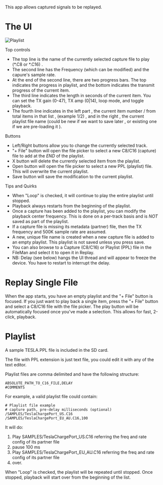 This app allows captured signals to be replayed.

# The UI

![Playlist](https://github.com/eried/portapack-mayhem/assets/3761006/8e494c6a-bed6-43f8-8af0-aca58f7958ff)

Top controls
* The top line is the name of the currently selected capture file to play (*.C8 or *.C16) .
* The second line has the Frequency (which can be modified) and the capure's sample rate.
* At the end of the second line, there are two progress bars. The top indicates the progress in playlist, and the bottom indicates the transmit progress of the current item.
* The third line indicates the length in seconds of the current item. You can set the TX gain (0-47), TX amp (0|14), loop mode, and toggle playback.
* The fourth line indicates in the left part , the current item number / from total items in that list , (example 1/2) , and in the right ,  the current playlist file name (could be new if we want to save later , or existing one if we are pre-loading it ).

Buttons
* Left/Right buttons allow you to change the currently selected track.
* "+ File" button will open the file picker to select a new C8/C16 (capture) file to add at the *END* of the playlist.
* X button will delete the currently selected item from the playlist.
* Open button will open the file picker to select a new PPL (playlist) file. This will overwrite the current playlist.
* Save button will save the modification to the current playlist.

Tips and Quirks
- When "Loop" is checked, it will continue to play the entire playlist until stopped.
- Playback always restarts from the beginning of the playlist.
- Once a capture has been added to the playlist, you can modify the playback center frequency. This is done on a per-track basis and is _NOT_ saved as part of the playlist.
- If a capture file is missing its metadata (partner) file, then the TX frequency and 500K sample rate are assumed.
- A new, unique file name is created when a new capture file is added to an empty playlist. This playlist is not saved unless you press save.
- You can also browse to a Capture (C8/C16) or Playlist (PPL) file in the FileMan and select it to open it in Replay.
- NB: Delay (see below) hangs the UI thread and will appear to freeze the device. You have to restart to interrupt the delay.

# Replay Single File

When the app starts, you have an empty playlist and the "+ File" button is focused. If you just want to play back a single item, press the "+ File" button and select a C8/C16 file with the file picker.
The play button will be automatically focused once you've made a selection. This allows for fast, 2-click, playback.

# Playlist

A sample TESLA.PPL file is included in the SD card.

The file with PPL extension is just text file, you could edit it with any of the text editor.

Playlist files are comma delimited and have the following structure:

```
ABSOLUTE_PATH_TO_C16_FILE,DELAY  
#COMMENTS
```

For example, a valid playlist file could contain:
```
# Playlist file example
# capture path, pre-delay milliseconds (optional)
/SAMPLES/TeslaChargePort_US.C16
/SAMPLES/TeslaChargePort_EU_AU.C16,100
```

It will do:  
1. Play SAMPLES/TeslaChargePort_US.C16 referring the freq and rate config of its partner file 
2. pause 100 ms  
3. Play SAMPLES/TeslaChargePort_EU_AU.C16 referring the freq and rate config of its partner file  
4. over.  

When "Loop" is checked, the playlist will be repeated until stopped.
Once stopped, playback will start over from the beginning of the list.  
